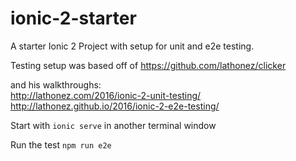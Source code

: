 # ionic-2-starter

A starter Ionic 2 Project with setup for unit and e2e testing.

Testing setup was based off of https://github.com/lathonez/clicker

and his walkthroughs:</br>
http://lathonez.com/2016/ionic-2-unit-testing/ <br>
http://lathonez.github.io/2016/ionic-2-e2e-testing/

Start with `ionic serve` in another terminal window

Run the test `npm run e2e`
